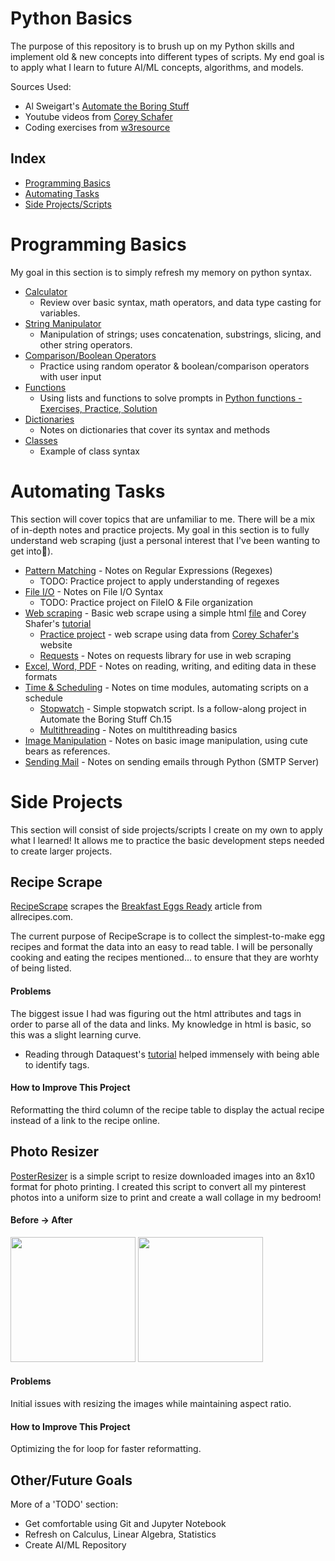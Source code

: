 # Python Basics
The purpose of this repository is to brush up on my Python skills and implement old & new concepts into different types of scripts.
My end goal is to apply what I learn to future AI/ML concepts, algorithms, and models.

Sources Used:
* Al Sweigart's [Automate the Boring Stuff](https://automatetheboringstuff.com/#toc)
* Youtube videos from [Corey Schafer](https://www.youtube.com/user/schafer5)
* Coding exercises from [w3resource](https://www.w3resource.com/python/python-tutorial.php)

## Index
- [Programming Basics](#Programming-Basics)
- [Automating Tasks](#Automating-Tasks)
- [Side Projects/Scripts](#Side-Projects)

# Programming Basics
My goal in this section is to simply refresh my memory on python syntax.

* [Calculator](https://github.com/allysonvasquez/Python-Basics/blob/master/1-Programming%20Basics/Calculator.py)
  - Review over basic syntax, math operators, and data type casting for variables.
* [String Manipulator](https://github.com/allysonvasquez/Python-Basics/blob/master/1-Programming%20Basics/StringManipulation.py)
  - Manipulation of strings; uses concatenation, substrings, slicing, and other string operators.
* [Comparison/Boolean Operators](https://github.com/allysonvasquez/Python-Basics/blob/master/1-Programming%20Basics/Comparison.py)
  - Practice using random operator & boolean/comparison operators with user input
* [Functions](https://github.com/allysonvasquez/Python-Basics/blob/master/1-Programming%20Basics/FunctionPractice.py)
  - Using lists and functions to solve prompts in [Python functions - Exercises, Practice, Solution](https://www.w3resource.com/python-exercises/python-functions-exercises.php)
* [Dictionaries](https://github.com/allysonvasquez/Python-Basics/blob/master/1-Programming%20Basics/Classes.py)
  - Notes on dictionaries that cover its syntax and methods
* [Classes](https://github.com/allysonvasquez/Python-Basics/blob/master/1-Programming%20Basics/Classes.py)
  - Example of class syntax

# Automating Tasks
This section will cover topics that are unfamiliar to me. There will be a mix of in-depth notes and practice projects.
My goal in this section is to fully understand web scraping (just a personal interest that I've been wanting to get into🥺).

* [Pattern Matching](Python-Basics/2-Automating-Tasks/Regexes.py) - Notes on Regular Expressions (Regexes)
  - TODO: Practice project to apply understanding of regexes
* [File I/O](https://github.com/allysonvasquez/Python-Basics/blob/master/2-Automating%20Tasks/FileIO.py) - Notes on File I/O Syntax
  - TODO: Practice project on FileIO & File organization
* [Web scraping](https://github.com/allysonvasquez/Python-Basics/blob/master/2-Automating%20Tasks/WebScraping.py) - Basic web scrape using a simple html [file](https://github.com/allysonvasquez/Python-Basics/blob/master/2-Automating%20Tasks/simple.html) and Corey Shafer's [tutorial](https://youtu.be/ng2o98k983k)
  - [Practice project](https://github.com/allysonvasquez/Python-Basics/blob/master/2-Automating%20Tasks/WebScraping2.py) - web scrape using data from [Corey Schafer's](https://coreyms.com) website
  - [Requests](https://github.com/allysonvasquez/Python-Basics/blob/master/2-Automating%20Tasks/Requests.py) - Notes on requests library for use in web scraping
* [Excel, Word, PDF](https://github.com/allysonvasquez/Python-Portfolio/blob/master/2-Automating%20Tasks/Excel_Word_PDF.py) - Notes on reading, writing, and editing data in these formats
* [Time & Scheduling](https://github.com/allysonvasquez/Python-Portfolio/blob/master/2-Automating%20Tasks/Time.py) - Notes on time modules, automating scripts on a schedule
  - [Stopwatch](https://github.com/allysonvasquez/Python-Portfolio/blob/master/2-Automating%20Tasks/Stopwatch.py) - Simple stopwatch script. Is a follow-along project in Automate the Boring Stuff Ch.15
  - [Multithreading](https://github.com/allysonvasquez/Python-Portfolio/blob/master/2-Automating%20Tasks/threadDemo.py) - Notes on multithreading basics
* [Image Manipulation](https://github.com/allysonvasquez/Python-Portfolio/blob/master/2-Automating%20Tasks/Image%20Manipulation/Image_Manipulation.ipynb) - Notes on basic image manipulation, using cute bears as references.
* [Sending Mail](https://github.com/allysonvasquez/Python-Portfolio/blob/master/2-Automating%20Tasks/Mail_Demo.py) - Notes on sending emails through Python (SMTP Server)

# Side Projects
This section will consist of side projects/scripts I create on my own to apply what I learned! It allows me to practice the basic development steps needed to create larger projects.
## Recipe Scrape
[RecipeScrape](https://github.com/allysonvasquez/Python-Basics/tree/master/3-Side%20Projects/RecipeScraper) scrapes the [Breakfast Eggs Ready](https://www.allrecipes.com/gallery/easy-egg-breakfast/) article from allrecipes.com. 

The current purpose of RecipeScrape is to collect the simplest-to-make egg recipes and format the data into an easy to read table. I will be personally cooking and eating the recipes mentioned... to ensure that they are worhty of being listed.
#### Problems
The biggest issue I had was figuring out the html attributes and tags in order to parse all of the data and links. My knowledge in html is basic, so this was a slight learning curve.
  - Reading through Dataquest's [tutorial](https://www.dataquest.io/blog/web-scraping-tutorial-python/) helped immensely with being able to identify tags.
#### How to Improve This Project
Reformatting the third column of the recipe table to display the actual recipe instead of a link to the recipe online.

## Photo Resizer
[PosterResizer](https://github.com/allysonvasquez/Python-Portfolio/blob/master/3-Side%20Projects/PosterResizer/Resizer.py) is a simple script to resize downloaded images into an 8x10 format for photo printing. I created this script to convert all my pinterest photos into a uniform size to print and create a wall collage in my bedroom!

#### Before -> After
<img src="https://github.com/allysonvasquez/Python-Portfolio/blob/master/3-Side%20Projects/PosterResizer/original_pictures/pic8.jpg" width="200">  <img src="https://github.com/allysonvasquez/Python-Portfolio/blob/master/3-Side%20Projects/PosterResizer/pngs/pic8.png" width="200">

#### Problems
Initial issues with resizing the images while maintaining aspect ratio.
#### How to Improve This Project
Optimizing the for loop for faster reformatting.


## Other/Future Goals
More of a 'TODO' section:
- Get comfortable using Git and Jupyter Notebook
- Refresh on Calculus, Linear Algebra, Statistics
- Create AI/ML Repository
